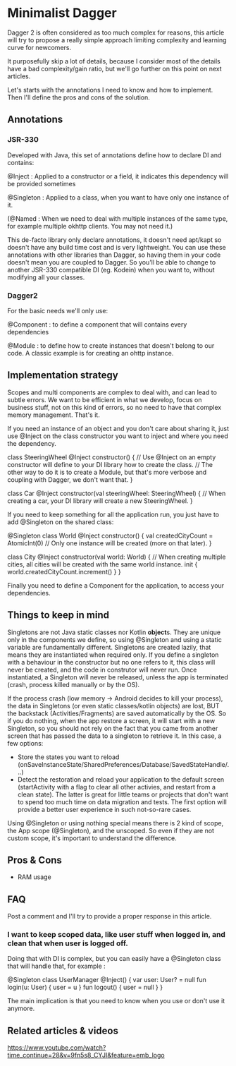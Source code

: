 # Minimalist Dagger

Dagger 2 is often considered as too much complex for reasons, this article will try to propose a really simple approach limiting complexity and learning curve for newcomers.

It purposefully skip a lot of details, because I consider most of the details have a bad complexity/gain ratio, but we'll go further on this point on next articles.

Let's starts with the annotations I need to know and how to implement. Then I'll define the pros and cons of the solution.


## Annotations

### JSR-330

Developed with Java, this set of annotations define how to declare DI and contains:

@Inject : Applied to a constructor or a field, it indicates this dependency will be provided sometimes

@Singleton : Applied to a class, when you want to have only one instance of it.

(@Named : When we need to deal with multiple instances of the same type, for example multiple okhttp clients. You may not need it.)

This de-facto library only declare annotations, it doesn't need apt/kapt so doesn't have any build time cost and is very lightweight. You can use these annotations with other libraries than Dagger, so having them in your code doesn't mean you are coupled to Dagger. So you'll be able to change to another JSR-330 compatible DI (eg. Kodein) when you want to, without modifying all your classes.

### Dagger2

For the basic needs we'll only use:

@Component : to define a component that will contains every dependencies

@Module : to define how to create instances that doesn't belong to our code. A classic example is for creating an ohttp instance.

## Implementation strategy

Scopes and multi components are complex to deal with, and can lead to subtle errors. We want to be efficient in what we develop, focus on business stuff, not on this kind of errors, so no need to have that complex memory management. That's it.

If you need an instance of an object and you don't care about sharing it, just use @Inject on the class constructor you want to inject and where you need the dependency.

class SteeringWheel @Inject constructor() {
	// Use @Inject on an empty constructor will define to your DI library how to create the class.
	// The other way to do it is to create a Module, but that's more verbose and coupling with Dagger, we don't want that.
}

class Car @Inject constructor(val steeringWheel: SteeringWheel) {
	// When creating a car, your DI library will create a new SteeringWheel.
}

If you need to keep something for all the application run, you just have to add @Singleton on the shared class:

@Singleton
class World @Inject constructor() {
	val createdCityCount = AtomicInt(0)
	// Only one instance will be created (more on that later).
}

class City @Inject constructor(val world: World) {
	// When creating multiple cities, all cities will be created with the same world instance.
	init {
		world.createdCityCount.increment()
	}
}

Finally you need to define a Component for the application, to access your dependencies.


## Things to keep in mind

Singletons are not Java static classes nor Kotlin **object**s. They are unique only in the components we define, so using @Singleton and using a static variable are fundamentally different.
Singletons are created lazily, that means they are instantiated when required only. If you define a singleton with a behaviour in the constructor but no one refers to it, this class will never be created, and the code in construtor will never run.
Once instantiated, a Singleton will never be released, unless the app is terminated (crash, process killed manually or by the OS).

If the process crash (low memory -> Android decides to kill your process), the data in Singletons (or even static classes/kotlin objects) are lost, BUT the backstack (Activities/Fragments) are saved automatically by the OS. So if you do nothing, when the app restore a screen, it will start with a new Singleton, so you should not rely on the fact that you came from another screen that has passed the data to a singleton to retrieve it.
In this case, a few options:
- Store the states you want to reload (onSaveInstanceState/SharedPreferences/Database/SavedStateHandle/...)
- Detect the restoration and reload your application to the default screen (startActivity with a flag to clear all other activies, and restart from a clean state).
The latter is great for little teams or projects that don't want to spend too much time on data migration and tests. The first option will provide a better user experience in such not-so-rare cases.

Using @Singleton or using nothing special means there is 2 kind of scope, the App scope (@Singleton), and the unscoped. So even if they are not custom scope, it's important to understand the difference.

## Pros & Cons

- RAM usage


## FAQ

Post a comment and I'll try to provide a proper response in this article.

### I want to keep scoped data, like user stuff when logged in, and clean that when user is logged off.

Doing that with DI is complex, but you can easily have a @Singleton class that will handle that, for example :

@Singleton class UserManager @Inject() {
	var user: User? = null
	fun login(u: User) { user = u }
    fun logout() { user = null }
}

The main implication is that you need to know when you use or don't use it anymore.

## Related articles & videos

https://www.youtube.com/watch?time_continue=28&v=9fn5s8_CYJI&feature=emb_logo